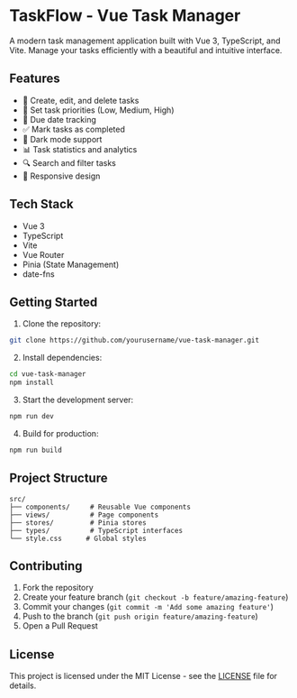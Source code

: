 # TaskFlow - Vue Task Manager

A modern task management application built with Vue 3, TypeScript, and Vite. Manage your tasks efficiently with a beautiful and intuitive interface.

## Features

- 📝 Create, edit, and delete tasks
- 🎯 Set task priorities (Low, Medium, High)
- 📅 Due date tracking
- ✅ Mark tasks as completed
- 🌙 Dark mode support
- 📊 Task statistics and analytics
- 🔍 Search and filter tasks
- 📱 Responsive design

## Tech Stack

- Vue 3
- TypeScript
- Vite
- Vue Router
- Pinia (State Management)
- date-fns

## Getting Started

1. Clone the repository:
```bash
git clone https://github.com/yourusername/vue-task-manager.git
```

2. Install dependencies:
```bash
cd vue-task-manager
npm install
```

3. Start the development server:
```bash
npm run dev
```

4. Build for production:
```bash
npm run build
```

## Project Structure

```
src/
├── components/     # Reusable Vue components
├── views/          # Page components
├── stores/         # Pinia stores
├── types/          # TypeScript interfaces
└── style.css      # Global styles
```

## Contributing

1. Fork the repository
2. Create your feature branch (`git checkout -b feature/amazing-feature`)
3. Commit your changes (`git commit -m 'Add some amazing feature'`)
4. Push to the branch (`git push origin feature/amazing-feature`)
5. Open a Pull Request

## License

This project is licensed under the MIT License - see the [LICENSE](LICENSE) file for details.